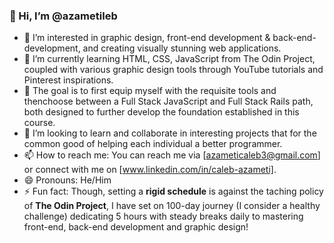 ### 👋 Hi, I’m @azametileb

- 👀 I’m interested in graphic design, front-end development & back-end-development, and creating visually stunning web applications.
- 🌱 I’m currently learning HTML, CSS, JavaScript from The Odin Project, coupled with various graphic design tools through YouTube tutorials and Pinterest inspirations.
- 🌱 The goal is to first equip myself with the requisite tools and thenchoose between a Full Stack JavaScript and Full Stack Rails path, both designed to further develop the foundation established in this course.
- 💞️ I’m looking to learn and collaborate in interesting projects that for the common good of helping each individual a better programmer.
- 📫 How to reach me: You can reach me via [azameticaleb3@gmail.com] or connect with me on [www.linkedin.com/in/caleb-azameti].
- 😄 Pronouns: He/Him
- ⚡ Fun fact:  Though, setting a **rigid schedule** is against the taching policy of **The Odin Project**, I have set on 100-day journey (I consider a healthy challenge) dedicating 5 hours with steady breaks daily to mastering front-end, back-end development and graphic design!


<!---
azametileb/azametileb is a ✨ special ✨ repository because its `README.md` (this file) appears on your GitHub profile.
You can click the Preview link to take a look at your changes.
--->
